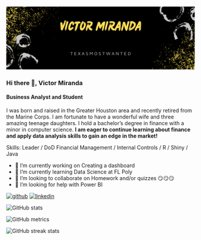![Business Analyst and Student](https://github.com/TexasMostWanted/TexasMostWanted/blob/main/VIctor%20Miranda.png)

### Hi there 👋, Victor Miranda
#### Business Analyst and Student

I was born and raised in the Greater Houston area and recently retired from the Marine Corps. I am fortunate to have a wonderful wife and three amazing teenage daughters. I hold a bachelor’s degree in finance with a minor in computer science. **I am eager to continue learning about finance and apply data analysis skills to gain an edge in the market!**

Skills: Leader / DoD Financial Management / Internal Controls / R / Shiny / Java

- 🔭 I’m currently working on Creating a dashboard 
- 🌱 I’m currently learning Data Science at FL Poly 
- 👯 I’m looking to collaborate on Homework and/or quizzes 😏😏😏 
- 🤔 I’m looking for help with Power BI 


[<img src='https://cdn.jsdelivr.net/npm/simple-icons@3.0.1/icons/github.svg' alt='github' height='40'>](https://github.com/TexasMostWanted)  [<img src='https://cdn.jsdelivr.net/npm/simple-icons@3.0.1/icons/linkedin.svg' alt='linkedin' height='40'>](https://www.linkedin.com/in/victor-miranda-tx/)  

![GitHub stats](https://github-readme-stats.vercel.app/api?username=TexasMostWanted&show_icons=true)  

![GitHub metrics](https://metrics.lecoq.io/TexasMostWanted)  

![GitHub streak stats](https://streak-stats.demolab.com/?user=TexasMostWanted)  

